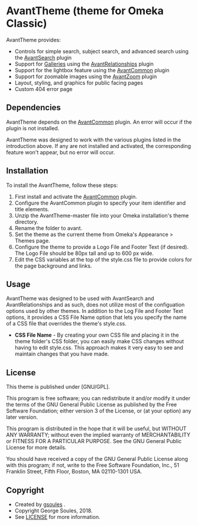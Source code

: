 # AvantTheme (theme for Omeka Classic)

AvantTheme provides:

* Controls for simple search, subject search, and advanced search using the [AvantSearch](https://github.com/gsoules/AvantSearch) plugin
* Support for [Galleries](http://swhplibrary.net/archive/gallery/) using the [AvantRelationships](https://github.com/gsoules/AvantRelationships) plugin
* Support for the lightbox feature using the [AvantCommon](https://github.com/gsoules/AvantCommon) plugin
* Support for zoomable images using the [AvantZoom](https://github.com/gsoules/AvantCustom) plugin
* Layout, styling, and graphics for public facing pages
* Custom 404 error page

## Dependencies
AvantTheme depends on the [AvantCommon](https://github.com/gsoules/AvantCcmmon) plugin. An error will occur if the
plugin is not installed.

AvantTheme was designed to work with the various plugins listed in the introduction above. If any are not installed
and activated, the corresponding feature won't appear, but no error will occur.

## Installation

To install the AvantTheme, follow these steps:

1. First install and activate the [AvantCommon](https://github.com/gsoules/AvantCommon) plugin.
1. Configure the AvantCommon plugin to specify your item identifier and title elements.
1. Unzip the AvantTheme-master file into your Omeka installation's theme directory.
1. Rename the folder to avant.
1. Set the theme as the current theme from Omeka's Appearance > Themes page.
1. Configure the theme to provide a Logo File and Footer Text (if desired). The Logo File should be 80px tall and up to 600 px wide.
1. Edit the CSS variables at the top of the style.css file to provide colors for the page background and links.

## Usage
AvantTheme was designed to be used with AvantSearch and AvantRelationships and as such, does not utilize most of the
configuation options used by other themes. In addition to the Log File and Footer Text options, it provides a
CSS File Name option that lets you specify the name of a CSS file that overrides the theme's style.css.

* **CSS File Name** - By creating your own CSS file and placing it in the theme folder's CSS folder, you can easily make CSS
 changes without having to edit style.css. This approach makes it very easy to see and maintain changes that you have made.

##  License

This theme is published under [GNU/GPL].

This program is free software; you can redistribute it and/or modify it under
the terms of the GNU General Public License as published by the Free Software
Foundation; either version 3 of the License, or (at your option) any later
version.

This program is distributed in the hope that it will be useful, but WITHOUT
ANY WARRANTY; without even the implied warranty of MERCHANTABILITY or FITNESS
FOR A PARTICULAR PURPOSE. See the GNU General Public License for more
details.

You should have received a copy of the GNU General Public License along with
this program; if not, write to the Free Software Foundation, Inc.,
51 Franklin Street, Fifth Floor, Boston, MA 02110-1301 USA.

Copyright
---------

* Created by [gsoules](https://github.com/gsoules) .
* Copyright George Soules, 2018.
* See [LICENSE](https://github.com/gsoules/AvantRelationships/blob/master/LICENSE) for more information.



